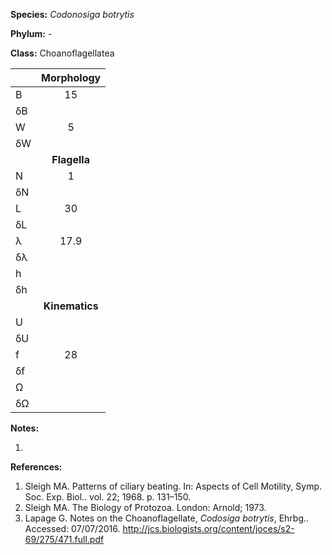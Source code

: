 **Species:** *Codonosiga botrytis*

**Phylum:** -

**Class:** Choanoflagellatea

|    | **Morphology** |
|:-- | :------------: |
| B  | 15 |
| δB |  |
| W  | 5 |
| δW |  |
|    | **Flagella** |
| N  | 1 |
| δN |  |
| L  | 30 |
| δL |  |
| λ  | 17.9 |
| δλ |  |
| h  |  |
| δh |  |
|    | **Kinematics** |
| U  |  |
| δU |  |
| f  | 28 |
| δf |  |
| Ω  |  |
| δΩ |  |

**Notes:**

1.

**References:**

1. Sleigh MA.  Patterns of ciliary beating.  In:  Aspects of Cell Motility, Symp. Soc. Exp. Biol.. vol. 22; 1968. p. 131–150.
1. Sleigh MA.  The Biology of Protozoa.  London:  Arnold; 1973.
1. Lapage G. Notes on the Choanoflagellate, *Codosiga botrytis*, Ehrbg..  Accessed: 07/07/2016. http://jcs.biologists.org/content/joces/s2-69/275/471.full.pdf
